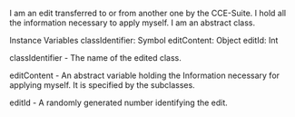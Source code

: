 I am an edit transferred to or from another one by the CCE-Suite. I hold all the information necessary to apply myself. I am an abstract class.

Instance Variables
	classIdentifier:	Symbol
	editContent:		Object
	editId:						Int

classIdentifier
	- The name of the edited class.

editContent
	- An abstract variable holding the Information necessary for applying myself. It is specified by the subclasses.
	
editId
	- A randomly generated number identifying the edit.